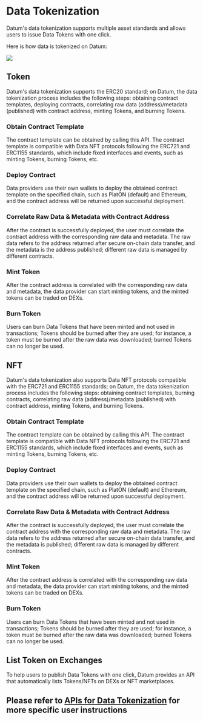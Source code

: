 # Data Tokenization

Datum's data tokenization supports multiple asset standards and allows users to issue Data Tokens with one click.

Here is how data is tokenized on Datum:

![][Data Tokenization]

## Token

Datum's data tokenization supports the ERC20 standard; on Datum, the data tokenization process includes the following steps: obtaining contract templates, deploying contracts, correlating raw data (address)/metadata (published) with contract address, minting Tokens, and burning Tokens.

### Obtain Contract Template

The contract template can be obtained by calling this API. The contract template is compatible with Data NFT protocols following the ERC721 and ERC1155 standards, which include fixed interfaces and events, such as minting Tokens, burning Tokens, etc.

### Deploy Contract

Data providers use their own wallets to deploy the obtained contract template on the specified chain, such as PlatON (default) and Ethereum, and the contract address will be returned upon successful deployment.

### Correlate Raw Data & Metadata with Contract Address

After the contract is successfully deployed, the user must correlate the contract address with the corresponding raw data and metadata. The raw data refers to the address returned after secure on-chain data transfer, and the metadata is the address published; different raw data is managed by different contracts.

### Mint Token

After the contract address is correlated with  the corresponding raw data and metadata, the data provider can start minting tokens, and the minted tokens can be traded on DEXs.

### Burn Token

Users can burn Data Tokens that have been minted and not used in transactions; Tokens should be burned after they are used; for instance, a token must be burned after the raw data was downloaded; burned Tokens can no longer be used.

## NFT

Datum's data tokenization also supports Data NFT protocols compatible with the ERC721 and ERC1155 standards; on Datum, the data tokenization process includes the following steps: obtaining contract templates, burning contracts, correlating raw data (address)/metadata (published) with contract address, minting Tokens, and burning Tokens.

### Obtain Contract Template

The contract template can be obtained by calling this API. The contract template is compatible with Data NFT protocols following the ERC721 and ERC1155 standards, which include fixed interfaces and events, such as minting Tokens, burning Tokens, etc.

### Deploy Contract

Data providers use their own wallets to deploy the obtained contract template on the specified chain, such as PlatON (default) and Ethereum, and the contract address will be returned upon successful deployment.

### Correlate Raw Data & Metadata with Contract Address

After the contract is successfully deployed, the user must correlate the contract address with the corresponding raw data and metadata. The raw data refers to the address returned after secure on-chain data transfer, and the metadata is published; different raw data is managed by different contracts.

### Mint Token

After the contract address is correlated with the corresponding raw data and metadata, the data provider can start minting tokens, and the minted tokens can be traded on DEXs.

### Burn Token

Users can burn Data Tokens that have been minted and not used in transactions; Tokens should be burned after they are used; for instance, a token must be burned after the raw data was downloaded; burned Tokens can no longer be used.

## List Token on Exchanges

To help users to publish Data Tokens with one click, Datum provides an API that automatically lists Tokens/NFTs on DEXs or NFT marketplaces.

## Please refer to [APIs for Data Tokenization][api desc] for more specific user instructions

[Data Tokenization]: /img/data_capitalization.png
[api desc]: ../APIDescription/DataTokenization.md